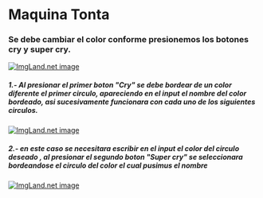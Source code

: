 # Maquina Tonta

### Se debe cambiar el color conforme presionemos los botones cry y super cry.

<a href="http://3.1m.yt/kocLUAS.png" target="_blank"><img src="http://3.1m.yt/kocLUAS.png" alt="ImgLand.net image" /></a>

##### 1.- Al presionar el primer boton "Cry" se debe bordear de un color diferente el primer circulo, apareciendo en el input el nombre del color bordeado, asi sucesivamente funcionara con cada uno de los siguientes circulos.

<a href="http://3.1m.yt/Ug_uT_L.png" target="_blank"><img src="http://3.1m.yt/Ug_uT_L.png" alt="ImgLand.net image" /></a>

##### 2.- en este caso se necesitara escribir en el input el color del circulo deseado , al presionar el segundo boton "Super cry" se seleccionara bordeandose el circulo del color el cual pusimus el nombre

<a href="http://3.1m.yt/7gfCSy0.png" target="_blank"><img src="http://3.1m.yt/7gfCSy0.png" alt="ImgLand.net image" /></a>
